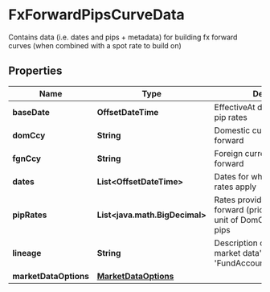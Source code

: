 

# FxForwardPipsCurveData

Contains data (i.e. dates and pips + metadata) for building fx forward curves (when combined with a spot rate to build on)

## Properties

| Name | Type | Description | Notes |
|------------ | ------------- | ------------- | -------------|
|**baseDate** | **OffsetDateTime** | EffectiveAt date of the quoted pip rates |  |
|**domCcy** | **String** | Domestic currency of the fx forward |  |
|**fgnCcy** | **String** | Foreign currency of the fx forward |  |
|**dates** | **List&lt;OffsetDateTime&gt;** | Dates for which the forward rates apply |  |
|**pipRates** | **List&lt;java.math.BigDecimal&gt;** | Rates provided for the fx forward (price in FgnCcy per unit of DomCcy), expressed in pips |  |
|**lineage** | **String** | Description of the complex market data&#39;s lineage e.g. &#39;FundAccountant_GreenQuality&#39;. |  [optional] |
|**marketDataOptions** | [**MarketDataOptions**](MarketDataOptions.md) |  |  [optional] |



